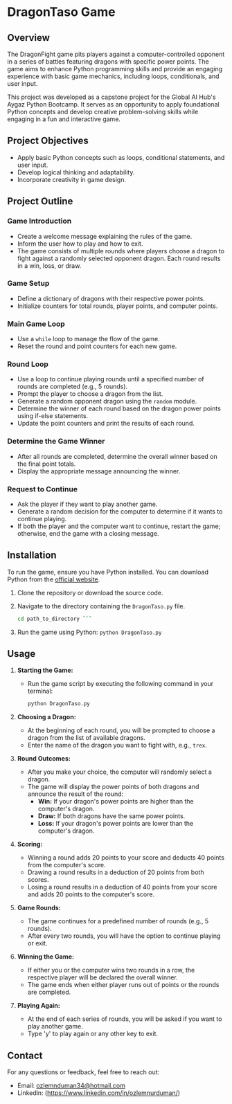 # DragonTaso Game

## Overview

The DragonFight game pits players against a computer-controlled opponent in a series of battles featuring dragons with specific power points. The game aims to enhance Python programming skills and provide an engaging experience with basic game mechanics, including loops, conditionals, and user input.

This project was developed as a capstone project for the Global AI Hub's Aygaz Python Bootcamp. It serves as an opportunity to apply foundational Python concepts and develop creative problem-solving skills while engaging in a fun and interactive game.


## Project Objectives

- Apply basic Python concepts such as loops, conditional statements, and user input.
- Develop logical thinking and adaptability.
- Incorporate creativity in game design.

## Project Outline

### Game Introduction

- Create a welcome message explaining the rules of the game.
- Inform the user how to play and how to exit.
- The game consists of multiple rounds where players choose a dragon to fight against a randomly selected opponent dragon. Each round results in a win, loss, or draw.

### Game Setup

- Define a dictionary of dragons with their respective power points.
- Initialize counters for total rounds, player points, and computer points.

### Main Game Loop

- Use a `while` loop to manage the flow of the game.
- Reset the round and point counters for each new game.

### Round Loop

- Use a loop to continue playing rounds until a specified number of rounds are completed (e.g., 5 rounds).
- Prompt the player to choose a dragon from the list.
- Generate a random opponent dragon using the `random` module.
- Determine the winner of each round based on the dragon power points using if-else statements.
- Update the point counters and print the results of each round.

### Determine the Game Winner

- After all rounds are completed, determine the overall winner based on the final point totals.
- Display the appropriate message announcing the winner.

### Request to Continue

- Ask the player if they want to play another game.
- Generate a random decision for the computer to determine if it wants to continue playing.
- If both the player and the computer want to continue, restart the game; otherwise, end the game with a closing message.

## Installation

To run the game, ensure you have Python installed. You can download Python from the [official website](https://www.python.org/downloads/).

1. Clone the repository or download the source code.
2. Navigate to the directory containing the `DragonTaso.py` file.

   ```sh
   cd path_to_directory ```
3. Run the game using Python:
``` python DragonTaso.py ```
## Usage

1. **Starting the Game:**
   - Run the game script by executing the following command in your terminal:

     ```sh
     python DragonTaso.py
     ```

2. **Choosing a Dragon:**
   - At the beginning of each round, you will be prompted to choose a dragon from the list of available dragons.
   - Enter the name of the dragon you want to fight with, e.g., `trex`.

3. **Round Outcomes:**
   - After you make your choice, the computer will randomly select a dragon.
   - The game will display the power points of both dragons and announce the result of the round:
     - **Win:** If your dragon's power points are higher than the computer's dragon.
     - **Draw:** If both dragons have the same power points.
     - **Loss:** If your dragon's power points are lower than the computer's dragon.

4. **Scoring:**
   - Winning a round adds 20 points to your score and deducts 40 points from the computer's score.
   - Drawing a round results in a deduction of 20 points from both scores.
   - Losing a round results in a deduction of 40 points from your score and adds 20 points to the computer's score.

5. **Game Rounds:**
   - The game continues for a predefined number of rounds (e.g., 5 rounds).
   - After every two rounds, you will have the option to continue playing or exit.

6. **Winning the Game:**
   - If either you or the computer wins two rounds in a row, the respective player will be declared the overall winner.
   - The game ends when either player runs out of points or the rounds are completed.

7. **Playing Again:**
   - At the end of each series of rounds, you will be asked if you want to play another game.
   - Type 'y' to play again or any other key to exit.

## Contact
For any questions or feedback, feel free to reach out:

* Email: ozlemnduman34@hotmail.com
* Linkedin: (https://www.linkedin.com/in/ozlemnurduman/)
